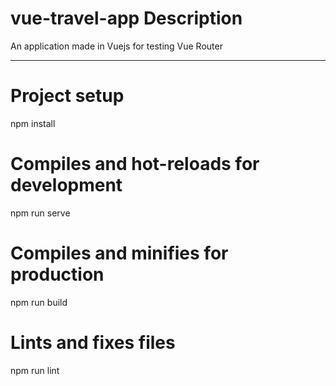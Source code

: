 # vue-travel-app Description
An application made in Vuejs for testing Vue Router

_______________________________________________________

# Project setup
npm install
# Compiles and hot-reloads for development
npm run serve
# Compiles and minifies for production
npm run build
# Lints and fixes files
npm run lint
